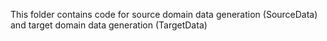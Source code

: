 This folder contains code for source domain data generation (SourceData) and target domain data generation (TargetData)